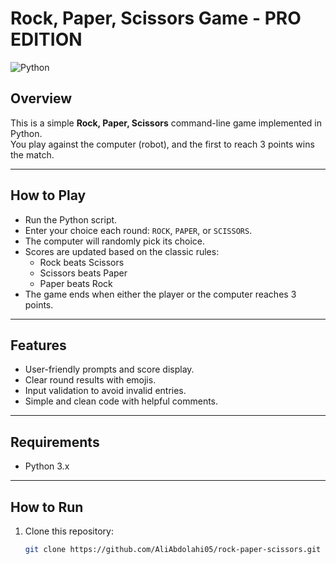 # Rock, Paper, Scissors Game - PRO EDITION

![Python](https://img.shields.io/badge/Python-3.x-blue.svg)

## Overview

This is a simple **Rock, Paper, Scissors** command-line game implemented in Python.  
You play against the computer (robot), and the first to reach 3 points wins the match.

---

## How to Play

- Run the Python script.
- Enter your choice each round: `ROCK`, `PAPER`, or `SCISSORS`.
- The computer will randomly pick its choice.
- Scores are updated based on the classic rules:
  - Rock beats Scissors
  - Scissors beats Paper
  - Paper beats Rock
- The game ends when either the player or the computer reaches 3 points.

---

## Features

- User-friendly prompts and score display.
- Clear round results with emojis.
- Input validation to avoid invalid entries.
- Simple and clean code with helpful comments.

---

## Requirements

- Python 3.x

---

## How to Run

1. Clone this repository:
   ```bash
   git clone https://github.com/AliAbdolahi05/rock-paper-scissors.git
